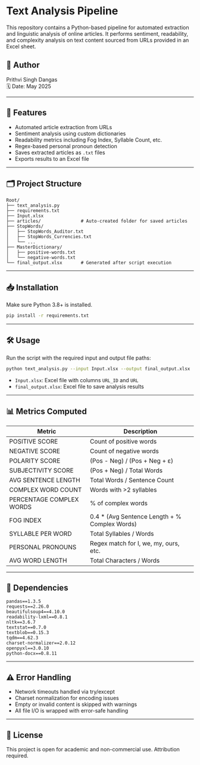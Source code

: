 
# Text Analysis Pipeline

This repository contains a Python-based pipeline for automated extraction and linguistic analysis of online articles. It performs sentiment, readability, and complexity analysis on text content sourced from URLs provided in an Excel sheet.

## 📌 Author
Prithvi Singh Dangas  
🗓️ Date: May 2025

---

## 🚀 Features

- Automated article extraction from URLs
- Sentiment analysis using custom dictionaries
- Readability metrics including Fog Index, Syllable Count, etc.
- Regex-based personal pronoun detection
- Saves extracted articles as `.txt` files
- Exports results to an Excel file

---

## 🗂️ Project Structure

```
Root/
├── text_analysis.py
├── requirements.txt
├── Input.xlsx
├── articles/               # Auto-created folder for saved articles
├── StopWords/
│   ├── StopWords_Auditor.txt
│   ├── StopWords_Currencies.txt
│   └── ...
├── MasterDictionary/
│   ├── positive-words.txt
│   └── negative-words.txt
└── final_output.xlsx       # Generated after script execution
```

---

## 📥 Installation

Make sure Python 3.8+ is installed.

```bash
pip install -r requirements.txt
```

---

## 🛠️ Usage

Run the script with the required input and output file paths:

```bash
python text_analysis.py --input Input.xlsx --output final_output.xlsx
```

- `Input.xlsx`: Excel file with columns `URL_ID` and `URL`
- `final_output.xlsx`: Excel file to save analysis results

---

## 📊 Metrics Computed

| Metric                    | Description |
|---------------------------|-------------|
| POSITIVE SCORE            | Count of positive words |
| NEGATIVE SCORE            | Count of negative words |
| POLARITY SCORE            | (Pos - Neg) / (Pos + Neg + ε) |
| SUBJECTIVITY SCORE        | (Pos + Neg) / Total Words |
| AVG SENTENCE LENGTH       | Total Words / Sentence Count |
| COMPLEX WORD COUNT        | Words with >2 syllables |
| PERCENTAGE COMPLEX WORDS  | % of complex words |
| FOG INDEX                 | 0.4 * (Avg Sentence Length + % Complex Words) |
| SYLLABLE PER WORD         | Total Syllables / Words |
| PERSONAL PRONOUNS         | Regex match for I, we, my, ours, etc. |
| AVG WORD LENGTH           | Total Characters / Words |

---

## 🧱 Dependencies

```
pandas==1.3.5
requests==2.26.0
beautifulsoup4==4.10.0
readability-lxml==0.8.1
nltk==3.6.7
textstat==0.7.0
textblob==0.15.3
tqdm==4.62.3
charset-normalizer==2.0.12
openpyxl==3.0.10
python-docx==0.8.11
```

---

## ⚠️ Error Handling

- Network timeouts handled via try/except
- Charset normalization for encoding issues
- Empty or invalid content is skipped with warnings
- All file I/O is wrapped with error-safe handling

---

## 📄 License

This project is open for academic and non-commercial use. Attribution required.
